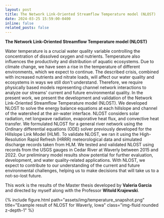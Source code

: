 ```yaml
---
layout: post
title: The Network Link-Oriented Streamflow Temperature model (NLOST)
date: 2024-03-25 15:59:00-0400
inline: false
related_posts: false
---
```


**The Network Link-Oriented Streamflow Temperature model (NLOST)**

Water temperature is a crucial water quality variable controlling the concentration of dissolved oxygen and nutrients. Temperature also influences the productivity and distribution of aquatic ecosystems. Due to climate change, we have seen a rise in the temperature of different environments, which we expect to continue. The described crisis, combined with increased nutrients and nitrate loads, will affect our water quality and ecosystems in ways we still don't understand. Therefore, we require physically based models representing channel network interactions to analyze our streams' current and future environmental quality. In the present work, we present the development and validation of the Network Link-Oriented Streamflow Temperature model (NLOST). We developed NLOST to solve the energy balance equations at each hillslope and channel of the watershed at the air-water interface. NLOST considers solar radiation, net longwave radiation, evaporative heat flux, and convective heat transfer. We formulated NLOST for a general river network using the Ordinary differential equations (ODE) solver previously developed for the Hillslope Link Model (HLM). To validate NLOST, we ran it using the High-Resolution Rapid Refresh (HRRR) meteorological data and simulated discharge records taken from HLM. We tested and validated NLOST using records from the USGS gauges in Cedar River at Waverly between 2015 and 2022. Our preliminary model results show potential for further evaluation, development, and water quality-related applications. With NLOST, we expect to contribute to our understanding of the current and future environmental challenges, helping us to make decisions that will take us to a not-so-lost future.  

This work is the results of the Master thesis developed by **Valeria Garcia** and directed by myself along with the Professor **Witold Krajewski**.

{% include figure.html path="assets/img/temperature_snapshot.png" title="Example result of NLOST for Waverly, Iowa" class="img-fluid rounded z-depth-1" %}



